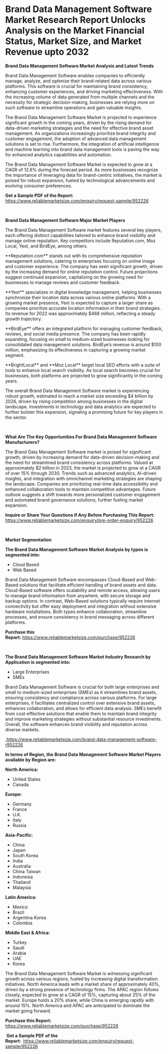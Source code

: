 <p><h1>Brand Data Management Software Market Research Report Unlocks Analysis on the Market Financial Status, Market Size, and Market Revenue upto 2032</h1></p><p><strong>Brand Data Management Software Market Analysis and Latest Trends</strong></p>
<p><p>Brand Data Management Software enables companies to efficiently manage, analyze, and optimize their brand-related data across various platforms. This software is crucial for maintaining brand consistency, enhancing customer experiences, and driving marketing effectiveness. With the increasing volume of data generated from multiple channels and the necessity for strategic decision-making, businesses are relying more on such software to streamline operations and gain valuable insights.</p><p>The Brand Data Management Software Market is projected to experience significant growth in the coming years, driven by the rising demand for data-driven marketing strategies and the need for effective brand asset management. As organizations increasingly prioritize brand integrity and customer engagement, the adoption of advanced data management solutions is set to rise. Furthermore, the integration of artificial intelligence and machine learning into brand data management tools is paving the way for enhanced analytics capabilities and automation.</p><p>The Brand Data Management Software Market is expected to grow at a CAGR of 12.6% during the forecast period. As more businesses recognize the importance of leveraging data for brand-centric initiatives, the market is poised for robust expansion, fueled by technological advancements and evolving consumer preferences.</p></p>
<p><strong>Get a Sample PDF of the Report:&nbsp;</strong> <a href="https://www.reliablemarketsize.com/enquiry/request-sample/952226?utm_campaign=2468&utm_medium=2&utm_source=Github&utm_content=ia&utm_term=17042025&utm_id=brand-data-management-software">https://www.reliablemarketsize.com/enquiry/request-sample/952226</a></p>
<p>&nbsp;</p>
<p><strong>Brand Data Management Software Major Market Players</strong></p>
<p><p>The Brand Data Management Software market features several key players, each offering distinct capabilities tailored to enhance brand visibility and manage online reputation. Key competitors include Reputation.com, Moz Local, Yext, and BirdEye, among others.</p><p>**Reputation.com** stands out with its comprehensive reputation management solutions, catering to enterprises focusing on online image and customer experience. The company has seen significant growth, driven by the increasing demand for online reputation control. Future projections suggest continued expansion, capitalizing on the growing need for businesses to manage reviews and customer feedback.</p><p>**Yext** specializes in digital knowledge management, helping businesses synchronize their location data across various online platforms. With a growing market presence, Yext is expected to capture a larger share as companies prioritize accurate location information in their brand strategies. Its revenue for 2022 was approximately $468 million, reflecting a steady growth trajectory.</p><p>**BirdEye** offers an integrated platform for managing customer feedback, reviews, and social media presence. The company has been rapidly expanding, focusing on small to medium-sized businesses looking for consolidated data management solutions. BirdEye’s revenue is around $100 million, emphasizing its effectiveness in capturing a growing market segment.</p><p>**BrightLocal** and **Moz Local** target local SEO efforts with a suite of tools to enhance local search visibility. As local search becomes crucial for businesses, both platforms are projected to grow significantly in the coming years.</p><p>The overall Brand Data Management Software market is experiencing robust growth, estimated to reach a market size exceeding $4 billion by 2026, driven by rising competition among businesses in the digital landscape. Investments in technology and data analytics are expected to further bolster this expansion, signaling a promising future for key players in the sector.</p></p>
<p>&nbsp;</p>
<p><strong>What Are The Key Opportunities For Brand Data Management Software Manufacturers?</strong></p>
<p><p>The Brand Data Management Software market is poised for significant growth, driven by increasing demand for data-driven decision-making and the need for streamlined brand consistency across platforms. Valued at approximately $2 billion in 2023, the market is projected to grow at a CAGR of over 15% through 2030. Trends such as advanced analytics, AI-driven insights, and integration with omnichannel marketing strategies are shaping the landscape. Companies are prioritizing real-time data accessibility and enhanced collaboration tools to maintain competitive advantages. Future outlook suggests a shift towards more personalized customer engagement and automated brand governance solutions, further fueling market expansion.</p></p>
<p><strong>Inquire or Share Your Questions If Any Before Purchasing This Report:</strong> <a href="https://www.reliablemarketsize.com/enquiry/pre-order-enquiry/952226?utm_campaign=2468&utm_medium=2&utm_source=Github&utm_content=ia&utm_term=17042025&utm_id=brand-data-management-software">https://www.reliablemarketsize.com/enquiry/pre-order-enquiry/952226</a></p>
<p>&nbsp;</p>
<p><strong>Market Segmentation</strong></p>
<p><strong>The Brand Data Management Software Market Analysis by types is segmented into:</strong></p>
<p><ul><li>Cloud Based</li><li>Web Based</li></ul></p>
<p><p>Brand Data Management Software encompasses Cloud-Based and Web-Based solutions that facilitate efficient handling of brand assets and data. Cloud-Based software offers scalability and remote access, allowing users to manage brand information from anywhere, with secure storage and backup options. In contrast, Web-Based solutions typically require internet connectivity but offer easy deployment and integration without extensive hardware installations. Both types enhance collaboration, streamline processes, and ensure consistency in brand messaging across different platforms.</p></p>
<p><strong>Purchase this Report:&nbsp;</strong><a href="https://www.reliablemarketsize.com/purchase/952226?utm_campaign=2468&utm_medium=2&utm_source=Github&utm_content=ia&utm_term=17042025&utm_id=brand-data-management-software">https://www.reliablemarketsize.com/purchase/952226</a></p>
<p>&nbsp;</p>
<p><strong>The Brand Data Management Software Market Industry Research by Application is segmented into:</strong></p>
<p><ul><li>Large Enterprises</li><li>SMEs</li></ul></p>
<p><p>Brand Data Management Software is crucial for both large enterprises and small to medium-sized enterprises (SMEs) as it streamlines brand assets, ensuring consistency and compliance across various platforms. For large enterprises, it facilitates centralized control over extensive brand assets, enhances collaboration, and allows for efficient data analysis. SMEs benefit from cost-effective solutions that enable them to maintain brand integrity and improve marketing strategies without substantial resource investments. Overall, the software enhances brand visibility and reputation across diverse markets.</p></p>
<p><a href="https://www.reliablemarketsize.com/brand-data-management-software-r952226?utm_campaign=2468&utm_medium=2&utm_source=Github&utm_content=ia&utm_term=17042025&utm_id=brand-data-management-software">&nbsp;https://www.reliablemarketsize.com/brand-data-management-software-r952226</a></p>
<p><strong>In terms of Region, the Brand Data Management Software Market Players available by Region are:</strong></p>
<p>
    <p> <strong> North America: </strong>
        <ul>
            <li>United States</li>
            <li>Canada</li>
        </ul>
        </p> 
    <p> <strong> Europe: </strong>
        <ul>
            <li>Germany</li>
            <li>France</li>
            <li>U.K.</li>
            <li>Italy</li>
            <li>Russia</li>
        </ul>
        </p> 
    <p> <strong> Asia-Pacific: </strong>
        <ul>
            <li>China</li>
            <li>Japan</li>
            <li>South Korea</li>
            <li>India</li>
            <li>Australia</li>
            <li>China Taiwan</li>
            <li>Indonesia</li>
            <li>Thailand</li>
            <li>Malaysia</li>
        </ul>
        </p> 
    <p> <strong> Latin America: </strong>
        <ul>
            <li>Mexico</li>
            <li>Brazil</li>
            <li>Argentina Korea</li>
            <li>Colombia</li>
        </ul>
        </p> 
    <p> <strong> Middle East & Africa: </strong>
        <ul>
            <li>Turkey</li>
            <li>Saudi</li>
            <li>Arabia</li>
            <li>UAE</li>
            <li>Korea</li>
        </ul>
    </p>
    </p>
<p><p>The Brand Data Management Software Market is witnessing significant growth across various regions, fueled by increasing digital transformation initiatives. North America leads with a market share of approximately 40%, driven by a strong presence of technology firms. The APAC region follows closely, expected to grow at a CAGR of 15%, capturing about 25% of the market. Europe holds a 20% share, while China is emerging rapidly with around 15%. North America and APAC are anticipated to dominate the market going forward.</p></p>
<p><strong>Purchase this Report: </strong><a href="https://www.reliablemarketsize.com/purchase/952226?utm_campaign=2468&utm_medium=2&utm_source=Github&utm_content=ia&utm_term=17042025&utm_id=brand-data-management-software">https://www.reliablemarketsize.com/purchase/952226</a></p>
<p>&nbsp;<strong>Get a Sample PDF of the Report:&nbsp;&nbsp;</strong><a href="https://www.reliablemarketsize.com/enquiry/request-sample/952226?utm_campaign=2468&utm_medium=2&utm_source=Github&utm_content=ia&utm_term=17042025&utm_id=brand-data-management-software">https://www.reliablemarketsize.com/enquiry/request-sample/952226</a></p>
<p><strong></strong></p>
<p><p></p><p></p><p></p></p>